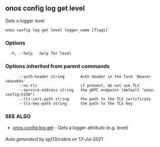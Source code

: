 ## onos config log get level

Gets a logger level

```
onos config log get level logger_name [flags]
```

### Options

```
  -h, --help   help for level
```

### Options inherited from parent commands

```
      --auth-header string       Auth header in the form 'Bearer <base64>'
      --no-tls                   if present, do not use TLS
      --service-address string   the gRPC endpoint (default "onos-config:5150")
      --tls-cert-path string     the path to the TLS certificate
      --tls-key-path string      the path to the TLS key
```

### SEE ALSO

* [onos config log get](onos_config_log_get.md)	 - Gets a logger attribute (e.g. level)

###### Auto generated by spf13/cobra on 13-Jul-2021
